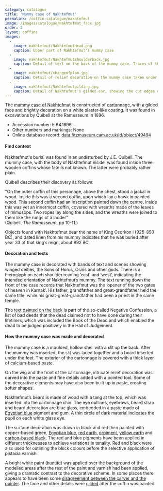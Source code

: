 ```yaml
---
category: catalogue
title: 'Mummy case of Nakhtefmut'
permalink: /coffin-catalogue/nakhtefmut
image: /images/catalogue/Nakhtefmut_face.jpg
order: 2
layout: coffins
images:
  -
    image: nakhtefmut/NakhtefmutHead.png
    caption: Upper part of Nakhtefmut's mummy case
  -
    image: nakhtefmut/Nakhtefmutshoulderback.jpg
    caption: Detail of text on the back of the mummy case. Traces of the original black drawing are visible under the final painted decoration, including the position of the vertical text dividers and the positioning of the seated figure of a god.
  -
    image: nakhtefmut/changeofplan.jpg
    caption: Detail of relief decoration on the mummy case taken under a raking light. We can see that the ‘northern Egypt’ hieroglyph is carved into the plaster here, but the artist who painted the inscription chose to place the hieroglyph for ‘southern Egypt’ over it.
  -
    image: nakhtefmut/Nakhtefmutgilding.jpg
    caption: Detail of Nakhtefmut's gilded ear, showing the cut edges of the gold leaf squares that overlie the painted blue stripes of the wig
---
```


The [mummy case of Nakhtefmut](/images/nakhtefmut/NakhtefmutHead.png) is constructed of [cartonnage](/resources/glossary#cartonnage), with a gilded face and brightly 
decoration on a white plaster-like coating. It was found in excavations by Quibell at the Ramesseum in 1896.

* Accession number: E.64.1896
* Other numbers and markings: None
* Online database record: [data.fitzmuseum.cam.ac.uk/id/object/49494](https://data.fitzmuseum.cam.ac.uk/id/object/49494)

#### Find context

Nakhtefmut's burial was found in an undisturbed by J.E. Quibell. The mummy case, with the body of Nakhtefmut inside, was found inside three wooden coffins whose 
fate is not known. The latter were probably rather plain.

Quibell describes their discovery as follows:

"On the outer coffin of this personage, above the chest, stood a jackal in wood. Inside this was a second coffin, upon
which lay a hawk in painted wood. This second coffin had an inscription painted down the centre. Inside this was yet an
innermost coffin, covered with wreaths made of the leaves of mimusops. Two ropes lay along the sides, and the wreaths were joined to them like the rungs of a ladder"
<br>(Quibell, *The Ramesseum*, pp 10-11.)

Objects found with Nakhtefmut bear the name of King Osorkon I (925–890 BC), and dated linen from his mummy indicates that he was buried after year 33 of that 
king’s reign, about 892 BC.

#### Decoration and texts

The mummy case is decorated with bands of text and scenes showing winged deities, the Sons of Horus, Osiris and other gods. There is a hieroglyph on each shoulder 
reading ‘east’ and ‘west’, indicating the intended orientation of Nakhtefmut’s mummy. The text running down the front of the case records that Nakhtefmut was the 
‘opener of the two gates of heaven in Karnak’. His father, grandfather and great-grandfather held the same title, while his great-great-grandfather had been a 
priest in the same temple.

The [text painted on the back](/images/catalogue/nakhtefmut/Nakhtefmutshoulderback.jpg) is part of the so-called Negative Confession, a list of bad deeds that the dead 
claimed not to have done during their lifetimes, which was included the Book of the Dead and which enabled the dead to be judged positively in the Hall of Judgement.

#### How the mummy case was made and decorated

The mummy case is a moulded, hollow shell with a slit up the back. After the mummy was inserted, the slit was laced together and a board inserted under the 
feet. The exterior of the cartonnage is covered with a thick layer of calcium-based paste. 

On the wig and the front of the cartonnage, intricate relief decoration was carved into the paste and fine details added with a pointed tool. Some of the 
decorative elements may have also been built up in paste, creating softer shapes. 

Nakhtefmut’s beard is made of wood with a tang at the top, which was inserted into the cartonnage chin. The eye outlines, eyebrows, beard strap and beard decoration 
are blue glass, embedded in a paste made of [Egyptian blue](/resources/glossary#Egyptianblue) pigment and gum. A thin circle of dark material indicates the pupil on 
each white glass eye.

The surface decoration was drawn in black and red then painted with copper-based green, [Egyptian blue](/resources/glossary#Egyptianblue), 
[red earth](/resources/glossary#redearth), [orpiment](/resources/glossary#orpiment), [yellow earth](/resources/glossary#yellowearth) and [carbon-based 
black](/resources/glossary#carbonblack). The red and blue pigments have been applied in different thicknesses to achieve variations in tonality. Red and black were 
also used for outlining the block colours before the selective application of pistacia varnish.

A bright white paint ([huntite](/resources/glossary#huntite)) was applied over the background of the modelled areas after the rest of the paint and varnish had been
applied, giving a dramatic contrast to the decorative scheme. In some places there appears to have been some 
[disagreement between the carver and the painter](/images/catalogue/nakhtemut/changeofplan.jpg). The face and other details were [gilded](/images/catalogue/nakhtefmut/Nakhtefmutgilding.jpg) after the coffin was painted. 
